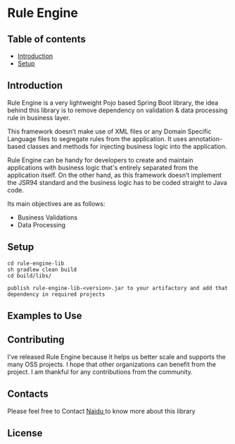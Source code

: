 # Rule Engine

## Table of contents
* [Introduction](#introduction)
* [Setup](#setup)

## Introduction
Rule Engine is a very lightweight Pojo based Spring Boot library, the idea behind this library is to remove dependency on validation & data processing rule in business layer. 

This framework doesn’t make use of XML files or any Domain Specific Language files to segregate rules from the application. It uses annotation-based classes and methods for injecting business logic into the application.

Rule Engine can be handy for developers to create and maintain applications with business logic that's entirely separated from the application itself. On the other hand, as this framework doesn’t implement the JSR94 standard and the business logic has to be coded straight to Java code.

Its main objectives are as follows:
- Business Validations
- Data Processing
 

## Setup

```
cd rule-engine-lib
sh gradlew clean build
cd build/libs/

publish rule-engine-lib-<version>.jar to your artifactory and add that dependency in required projects
```

## Examples to Use


## Contributing

I've released Rule Engine because it helps us better scale and supports the many OSS projects. I hope that other organizations can benefit from the project. I am thankful for any contributions from the community.


## Contacts

Please feel free to Contact [ Naidu ](chinnayya.nalla.careers@gmail.com) to know more about this library

## License


